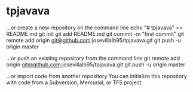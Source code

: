 # tpjavava

…or create a new repository on the command line
echo "# tpjavava" >> README.md
git init
git add README.md
git commit -m "first commit"
git remote add origin git@github.com:josevillalb95/tpjavava.git
git push -u origin master


…or push an existing repository from the command line
git remote add origin git@github.com:josevillalb95/tpjavava.git
git push -u origin master

…or import code from another repository
You can initialize this repository with code from a Subversion, Mercurial, or TFS project.
